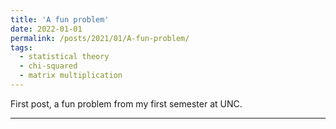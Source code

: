 ```yaml
---
title: 'A fun problem'
date: 2022-01-01
permalink: /posts/2021/01/A-fun-problem/
tags:
  - statistical theory
  - chi-squared
  - matrix multiplication
---
```


First post, a fun problem from my first semester at UNC.

------
